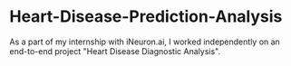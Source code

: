 # Heart-Disease-Prediction-Analysis
As a part of my internship with iNeuron.ai, I worked independently on an end-to-end project "Heart Disease Diagnostic Analysis".
